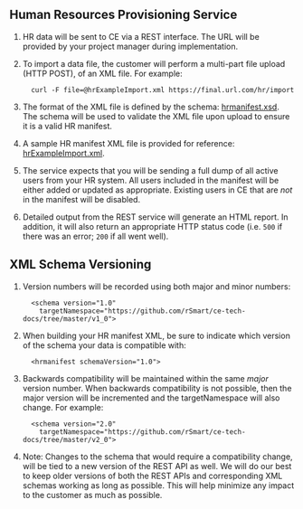 ## Human Resources Provisioning Service

1.  HR data will be sent to CE via a REST interface. The URL will be
    provided by your project manager during implementation.
2.  To import a data file, the customer will perform a multi-part file upload (HTTP POST),
    of an XML file. For example:

    ```
      curl -F file=@hrExampleImport.xml https://final.url.com/hr/import
    ```

3.  The format of the XML file is defined by the schema: [hrmanifest.xsd][hrmanifest.xsd].
    The schema will be used to validate the XML file upon upload to ensure it
    is a valid HR manifest.
4.  A sample HR manifest XML file is provided for reference: [hrExampleImport.xml][hrExampleImport.xml].
5.  The service expects that you will be sending a full dump of all active users
    from your HR system. All users included in the manifest will be either added
    or updated as appropriate. Existing users in CE that are *not* in the
    manifest will be disabled.
6.  Detailed output from the REST service will generate an HTML report.
    In addition, it will also return an appropriate HTTP status code
    (i.e. `500` if there was an error; `200` if all went well).

## XML Schema Versioning

1.  Version numbers will be recorded using both major and minor numbers:

    ```
      <schema version="1.0"
        targetNamespace="https://github.com/rSmart/ce-tech-docs/tree/master/v1_0">
    ```

2.  When building your HR manifest XML, be sure to indicate which version of the
    schema your data is compatible with:

    ```
      <hrmanifest schemaVersion="1.0">
    ```

3.  Backwards compatibility will be maintained within the same *major* version number.
    When backwards compatibility is not possible, then the major version will be
    incremented and the targetNamespace will also change. For example:

    ```
      <schema version="2.0"
        targetNamespace="https://github.com/rSmart/ce-tech-docs/tree/master/v2_0">
    ```

4.  Note: Changes to the schema that would require a compatibility change, will
    be tied to a new version of the REST API as well. We will do our best to
    keep older versions of both the REST APIs and corresponding XML schemas
    working as long as possible. This will help minimize any impact to the
    customer as much as possible.

[hrmanifest.xsd]:      https://github.com/rSmart/ce-tech-docs/blob/master/v1_0/hrmanifest.xsd
[hrExampleImport.xml]: https://github.com/rSmart/ce-tech-docs/blob/master/v1_0/hrExampleImport.xml
